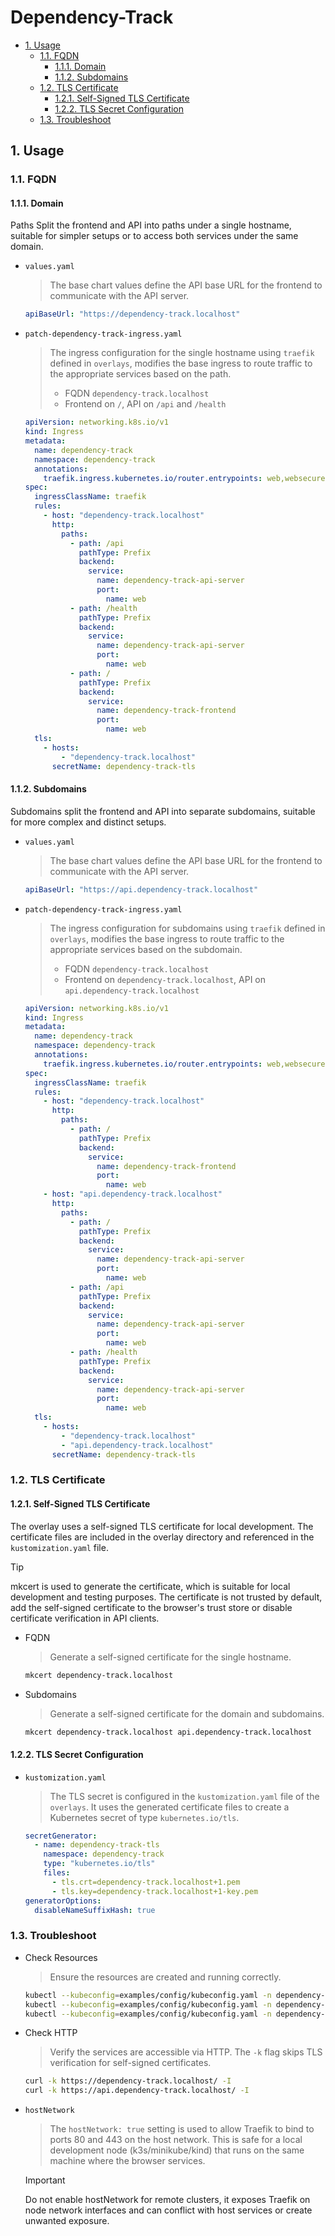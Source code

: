 # Dependency-Track

- [1. Usage](#1-usage)
  - [1.1. FQDN](#11-fqdn)
    - [1.1.1. Domain](#111-domain)
    - [1.1.2. Subdomains](#112-subdomains)
  - [1.2. TLS Certificate](#12-tls-certificate)
    - [1.2.1. Self-Signed TLS Certificate](#121-self-signed-tls-certificate)
    - [1.2.2. TLS Secret Configuration](#122-tls-secret-configuration)
  - [1.3. Troubleshoot](#13-troubleshoot)

## 1. Usage

### 1.1. FQDN

#### 1.1.1. Domain

Paths Split the frontend and API into paths under a single hostname, suitable for simpler setups or to access both services under the same domain.

- `values.yaml`
  > The base chart values define the API base URL for the frontend to communicate with the API server.

  ```yaml
  apiBaseUrl: "https://dependency-track.localhost"
  ```

- `patch-dependency-track-ingress.yaml`
  > The ingress configuration for the single hostname using `traefik` defined in `overlays`, modifies the base ingress to route traffic to the appropriate services based on the path.
  >
  > - FQDN `dependency-track.localhost`
  > - Frontend on `/`, API on `/api` and `/health`

  ```yaml
  apiVersion: networking.k8s.io/v1
  kind: Ingress
  metadata:
    name: dependency-track
    namespace: dependency-track
    annotations:
      traefik.ingress.kubernetes.io/router.entrypoints: web,websecure
  spec:
    ingressClassName: traefik
    rules:
      - host: "dependency-track.localhost"
        http:
          paths:
            - path: /api
              pathType: Prefix
              backend:
                service:
                  name: dependency-track-api-server
                  port:
                    name: web
            - path: /health
              pathType: Prefix
              backend:
                service:
                  name: dependency-track-api-server
                  port:
                    name: web
            - path: /
              pathType: Prefix
              backend:
                service:
                  name: dependency-track-frontend
                  port:
                    name: web
    tls:
      - hosts:
          - "dependency-track.localhost"
        secretName: dependency-track-tls
  ```

#### 1.1.2. Subdomains

Subdomains split the frontend and API into separate subdomains, suitable for more complex and distinct setups.

- `values.yaml`
  > The base chart values define the API base URL for the frontend to communicate with the API server.

  ```yaml
  apiBaseUrl: "https://api.dependency-track.localhost"
  ```

- `patch-dependency-track-ingress.yaml`
  > The ingress configuration for subdomains using `traefik` defined in `overlays`, modifies the base ingress to route traffic to the appropriate services based on the subdomain.
  >
  > - FQDN `dependency-track.localhost`
  > - Frontend on `dependency-track.localhost`, API on `api.dependency-track.localhost`

  ```yaml
  apiVersion: networking.k8s.io/v1
  kind: Ingress
  metadata:
    name: dependency-track
    namespace: dependency-track
    annotations:
      traefik.ingress.kubernetes.io/router.entrypoints: web,websecure
  spec:
    ingressClassName: traefik
    rules:
      - host: "dependency-track.localhost"
        http:
          paths:
            - path: /
              pathType: Prefix
              backend:
                service:
                  name: dependency-track-frontend
                  port:
                    name: web
      - host: "api.dependency-track.localhost"
        http:
          paths:
            - path: /
              pathType: Prefix
              backend:
                service:
                  name: dependency-track-api-server
                  port:
                    name: web
            - path: /api
              pathType: Prefix
              backend:
                service:
                  name: dependency-track-api-server
                  port:
                    name: web
            - path: /health
              pathType: Prefix
              backend:
                service:
                  name: dependency-track-api-server
                  port:
                    name: web
    tls:
      - hosts:
          - "dependency-track.localhost"
          - "api.dependency-track.localhost"
        secretName: dependency-track-tls
  ```

### 1.2. TLS Certificate

#### 1.2.1. Self-Signed TLS Certificate

The overlay uses a self-signed TLS certificate for local development. The certificate files are included in the overlay directory and referenced in the `kustomization.yaml` file.

> [!TIP]
> mkcert is used to generate the certificate, which is suitable for local development and testing purposes. The certificate is not trusted by default, add the self-signed certificate to the browser's trust store or disable certificate verification in API clients.

- FQDN
  > Generate a self-signed certificate for the single hostname.

  ```bash
  mkcert dependency-track.localhost
  ```

- Subdomains
  > Generate a self-signed certificate for the domain and subdomains.

  ```bash
  mkcert dependency-track.localhost api.dependency-track.localhost
  ```

#### 1.2.2. TLS Secret Configuration

- `kustomization.yaml`
  > The TLS secret is configured in the `kustomization.yaml` file of the `overlays`. It uses the generated certificate files to create a Kubernetes secret of type `kubernetes.io/tls`.

  ```yaml
  secretGenerator:
    - name: dependency-track-tls
      namespace: dependency-track
      type: "kubernetes.io/tls"
      files:
        - tls.crt=dependency-track.localhost+1.pem
        - tls.key=dependency-track.localhost+1-key.pem
  generatorOptions:
    disableNameSuffixHash: true
  ```

### 1.3. Troubleshoot

- Check Resources
  > Ensure the resources are created and running correctly.

  ```bash
  kubectl --kubeconfig=examples/config/kubeconfig.yaml -n dependency-track get secret dependency-track-tls
  kubectl --kubeconfig=examples/config/kubeconfig.yaml -n dependency-track get ingress
  kubectl --kubeconfig=examples/config/kubeconfig.yaml -n dependency-track get pods
  ```

- Check HTTP
  > Verify the services are accessible via HTTP. The `-k` flag skips TLS verification for self-signed certificates.

  ```bash
  curl -k https://dependency-track.localhost/ -I
  curl -k https://api.dependency-track.localhost/ -I
  ```

- `hostNetwork`
  > The `hostNetwork: true` setting is used to allow Traefik to bind to ports 80 and 443 on the host network. This is safe for a local development node (k3s/minikube/kind) that runs on the same machine where the browser services.

  > [!IMPORTANT]
  > Do not enable hostNetwork for remote clusters, it exposes Traefik on node network interfaces and can conflict with host services or create unwanted exposure.
